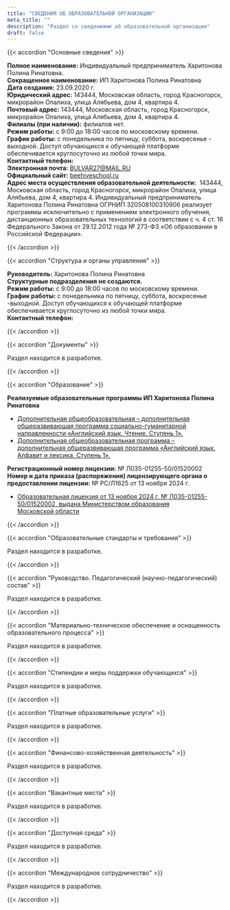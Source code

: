```yaml
---
title: "СВЕДЕНИЯ ОБ ОБРАЗОВАТЕЛЬНОЙ ОРГАНИЗАЦИИ"
meta_title: ""
description: "Раздел со сведениями об образовательной организации"
draft: false
---
```


{{< accordion "Основные сведения" >}}

**Полное наименование:** Индивидуальный предприниматель Харитонова Полина Ринатовна.  
**Сокращенное наименование:** ИП Харитонова Полина Ринатовна  
**Дата создания:** 23.09.2020 г.  
**Юридический адрес:** 143444, Московская область, город Красногорск, микрорайон Опалиха, улица Алябьева, дом 4, квартира 4.  
**Почтовый адрес:** 143444, Московская область, город Красногорск, микрорайон Опалиха, улица Алябьева, дом 4, квартира 4.  
**Филиалы (при наличии):** филиалов нет.  
**Режим работы:** с 9:00 до 18:00 часов по московскому времени.  
**График работы:** с понедельника по пятницу, суббота, воскресенье - выходной. Доступ обучающихся к обучающей платформе обеспечивается круглосуточно из любой точки мира.  
**Контактный телефон:**   
**Электронная почта:** [BULVAR27@MAIL.RU](mailto:BULVAR27@MAIL.RU)  
**Официальный сайт:** [beehiveschool.ru](https://www.beehiveschool.ru)  
**Адрес места осуществления образовательной деятельности:**  143444, Московская область, город Красногорск, микрорайон Опалиха, улица Алябьева, дом 4, квартира 4. Индивидуальный предприниматель Харитонова Полина Ринатовна ОГРНИП 320508100310906 реализует программы исключительно с применением электронного обучения, дистанционных образовательных технологий в соответствии с ч. 4 ст. 16 Федерального Закона от 29.12.2012 года № 273-ФЗ «Об образовании в Российской Федерации».

{{< /accordion >}}

{{< accordion "Структура и органы управления" >}}

**Руководитель:** Харитонова Полина Ринатовна  
**Структурные подразделения не создаются.**  
**Режим работы:** с 9:00 до 18:00 часов по московскому времени.  
**График работы:** с понедельника по пятницу, суббота, воскресенье -выходной. Доступ обучающихся к обучающей платформе обеспечивается круглосуточно из любой точки мира.  
**Контактный телефон:**

{{< /accordion >}}

{{< accordion "Документы" >}}

Раздел находится в разработке.

{{< /accordion >}}

{{< accordion "Образование" >}}

**Реализуемые образовательные программы ИП Харитонова Полина Ринатовна**

- [Дополнительная общеобразовательная – дополнительная общеразвивающая программа социально-гуманитарной направленности «Английский язык. Чтение. Ступень 1».](./docs/programma.pdf)
- [Дополнительная общеобразовательная программа – дополнительная общеразвивающая программа «Английский язык. Алфавит и лексика. Ступень 1».](./docs/program_english_alphabet_and_vocabulary_step_1.pdf)

**Регистрационный номер лицензии:** № Л035-01255-50/01520002  
**Номер и дата приказа (распоряжения) лицензирующего органа о предоставлении лицензии:** № РС/Л1625 от 13 ноября 2024 г.

- [Образовательная лицензия от 13 ноября 2024 г. № Л035-01255-50/01520002, выдана Министерством образования Московской области](./docs/extract_from_license_register.pdf)

{{< /accordion >}}

{{< accordion "Образовательные стандарты и требования" >}}

Раздел находится в разработке.

{{< /accordion >}}

{{< accordion "Руководство. Педагогический (научно-педагогический) состав" >}}

Раздел находится в разработке.

{{< /accordion >}}

{{< accordion "Материально-техническое обеспечение и оснащенность образовательного процесса" >}}

Раздел находится в разработке.

{{< /accordion >}}

{{< accordion "Стипендии и меры поддержки обучающихся" >}}

Раздел находится в разработке.

{{< /accordion >}}

{{< accordion "Платные образовательные услуги" >}}

Раздел находится в разработке.

{{< /accordion >}}

{{< accordion "Финансово-хозяйственная деятельность" >}}

Раздел находится в разработке.

{{< /accordion >}}

{{< accordion "Вакантные места" >}}

Раздел находится в разработке.

{{< /accordion >}}

{{< accordion "Доступная среда" >}}

Раздел находится в разработке.

{{< /accordion >}}

{{< accordion "Международное сотрудничество" >}}

Раздел находится в разработке.

{{< /accordion >}}
